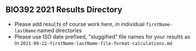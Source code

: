 ## BIO392 2021 Results Directory

* Please add resul;ts of course work here, in individual `firstName-lastName` named
directories
* Please use ISO date prefixed, "sluggified" file names for your results as in
`2021-09-22-firstName-lastName-file-format-calculations.md`
